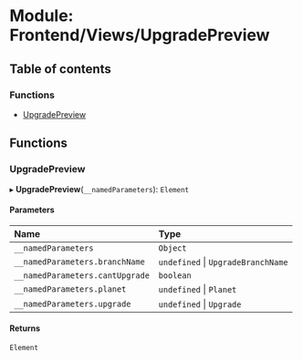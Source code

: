 # Module: Frontend/Views/UpgradePreview

## Table of contents

### Functions

- [UpgradePreview](Frontend_Views_UpgradePreview.md#upgradepreview)

## Functions

### UpgradePreview

▸ **UpgradePreview**(`__namedParameters`): `Element`

#### Parameters

| Name                            | Type                               |
| :------------------------------ | :--------------------------------- |
| `__namedParameters`             | `Object`                           |
| `__namedParameters.branchName`  | `undefined` \| `UpgradeBranchName` |
| `__namedParameters.cantUpgrade` | `boolean`                          |
| `__namedParameters.planet`      | `undefined` \| `Planet`            |
| `__namedParameters.upgrade`     | `undefined` \| `Upgrade`           |

#### Returns

`Element`
